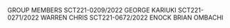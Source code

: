 GROUP MEMBERS
SCT221-0209/2022 GEORGE KARIUKI
SCT221-0271/2022 WARREN CHRIS
SCT221-0672/2022 ENOCK BRIAN OMBACHI